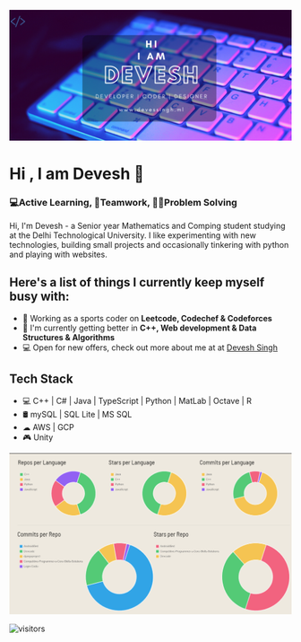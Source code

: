 ![Header](https://github.com/D3v3sh5ingh/D3v3sh5ingh/blob/master/Assets/banner.png)

# Hi , I am Devesh 👋

<h3>💻Active Learning, 🤝Teamwork, 👨‍💻Problem Solving</h3> 

Hi, I'm Devesh - a Senior year Mathematics and Comping student studying at the Delhi Technological University. I like experimenting with new technologies, building small projects and occasionally tinkering with python and playing with websites.

## Here's a list of things I currently keep myself busy with:
* 🌱 Working as a sports coder on **Leetcode, Codechef & Codeforces**
* 💼 I'm currently getting better in **C++, Web development & Data Structures & Algorithms**
* 💻 Open for new offers, check out more about me at at [Devesh Singh](http://www.deveshsingh.ml)

## Tech Stack
* 💻 C++ | C# | Java | TypeScript | Python | MatLab | Octave | R
* 🛢️ mySQL | SQL Lite | MS SQL
* ☁ AWS | GCP
* 🎮 Unity

![stats][]


![visitors](https://visitor-badge.glitch.me/badge?page_id=D3v3sh5ingh)

[stats]: https://github.com/D3v3sh5ingh/D3v3sh5ingh/blob/master/Assets/stats.png

<!--
**D3v3sh5ingh/D3v3sh5ingh** is a ✨ _special_ ✨ repository because its `README.md` (this file) appears on your GitHub profile.

Here are some ideas to get you started:

- 🔭 I’m currently working on ...
- 🌱 I’m currently learning ...
- 👯 I’m looking to collaborate on ...
- 🤔 I’m looking for help with ...
- 💬 Ask me about ...
- 📫 How to reach me: ...
- 😄 Pronouns: ...
- ⚡ Fun fact: ...
-->
